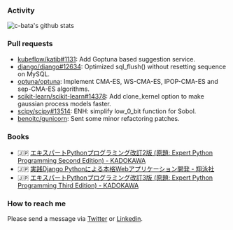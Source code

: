 ### Activity

![c-bata's github stats](https://github-readme-stats.vercel.app/api?username=c-bata&count_private=tru&show_icons=true&hide=contribs,issues)


### Pull requests

* [kubeflow/katib#1131](https://github.com/kubeflow/katib/pull/1131): Add Goptuna based suggestion service.
* [django/django#12634](https://github.com/django/django/pull/12634): Optimized sql_flush() without resetting sequence on MySQL.
* [optuna/optuna](https://github.com/optuna/optuna/pulls?q=is%3Apr+author%3Ac-bata+is%3Amerged+): Implement CMA-ES, WS-CMA-ES, IPOP-CMA-ES and sep-CMA-ES algorithms.
* [scikit-learn/scikit-learn#14378](https://github.com/scikit-learn/scikit-learn/pull/14378): Add clone_kernel option to make gaussian process models faster.
* [scipy/scipy#13514](https://github.com/scipy/scipy/pull/13514): ENH: simplify low_0_bit function for Sobol.
* [benoitc/gunicorn](https://github.com/benoitc/gunicorn/commits?author=c-bata): Sent some minor refactoring patches.

### Books

* :jp: [エキスパートPythonプログラミング改訂2版 (原題: Expert Python Programming Second Edition) - KADOKAWA](https://www.amazon.co.jp/dp/4048930613/)
* :jp: [実践Django Pythonによる本格Webアプリケーション開発 - 翔泳社](https://www.amazon.co.jp/dp/4798153958/)
* :jp: [エキスパートPythonプログラミング改訂3版 (原題: Expert Python Programming Third Edition) - KADOKAWA](https://www.amazon.co.jp/gp/product/4048930842)

<!-- * :jp: エキスパートPythonプログラミング改訂3版 (原題: Expert Python Programming Third Edition) - KADOKAWA -->

### How to reach me

Please send a message via [Twitter](https://twitter.com/c_bata_) or [Linkedin](https://www.linkedin.com/in/c-bata/).

